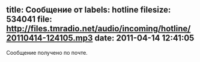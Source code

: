 title: Сообщение от 
labels: hotline
filesize: 534041
file: http://files.tmradio.net/audio/incoming/hotline/20110414-124105.mp3
date: 2011-04-14 12:41:05
---
Сообщение получено по почте.